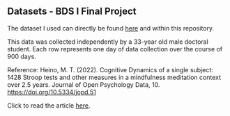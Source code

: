 ## Datasets - BDS I Final Project

The dataset I used can directly be found [here]([https://osf.io/w9v28/files/osfstorage](https://osf.io/w9v28/)) and within this repository.

This data was collected independently by a 33-year old male doctoral student. Each row represents one day of data collection over the course of 900 days.


Reference:
Heino, M. T. (2022). Cognitive
Dynamics of a single subject: 1428 Stroop tests and other measures in a mindfulness meditation context over
2.5 years. Journal of Open Psychology Data, 10. https://doi.org/10.5334/jopd.51

Click to read the article [here](https://openpsychologydata.metajnl.com/articles/10.5334/jopd.51).
